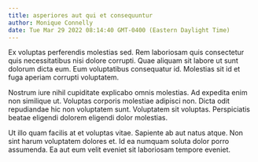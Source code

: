 ```yaml
---
title: asperiores aut qui et consequuntur
author: Monique Connelly
date: Tue Mar 29 2022 08:14:40 GMT-0400 (Eastern Daylight Time)
---
```

Ex voluptas perferendis molestias sed. Rem laboriosam quis consectetur quis necessitatibus nisi dolore corrupti. Quae aliquam sit labore ut sunt dolorum dicta eum. Eum voluptatibus consequatur id. Molestias sit id et fuga aperiam corrupti voluptatem.

 Nostrum iure nihil cupiditate explicabo omnis molestias. Ad expedita enim non similique ut. Voluptas corporis molestiae adipisci non. Dicta odit repudiandae hic non voluptatem sunt. Voluptatem sit voluptas. Perspiciatis beatae eligendi dolorem eligendi dolor molestias.

 Ut illo quam facilis at et voluptas vitae. Sapiente ab aut natus atque. Non sint harum voluptatem dolores et. Id ea numquam soluta dolor porro assumenda. Ea aut eum velit eveniet sit laboriosam tempore eveniet.